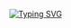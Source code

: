 [![Typing SVG](https://readme-typing-svg.demolab.com/?lines=Here+are+some+straight+FACTS;FSU+is+overrated;ESPN+bias+is+annoying;CLemson+beats+your+favorite+team+by+40)](https://git.io/typing-svg)

